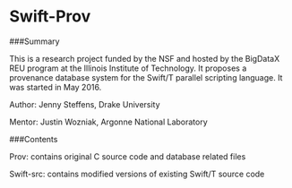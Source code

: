 # Swift-Prov

###Summary

This is a research project funded by the NSF and hosted by the BigDataX REU program at the Illinois Institute of Technology. It proposes a provenance database system for the Swift/T parallel scripting language. It was started in May 2016. 

Author: Jenny Steffens, Drake University

Mentor: Justin Wozniak, Argonne National Laboratory

###Contents

Prov: contains original C source code and database related files

Swift-src: contains modified versions of existing Swift/T source code
